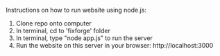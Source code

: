 Instructions on how to run website using node.js:

1. Clone repo onto computer
2. In terminal, cd to 'fixforge' folder
3. In terminal, type "node app.js" to run the server
4. Run the website on this server in your browser: http://localhost:3000 
